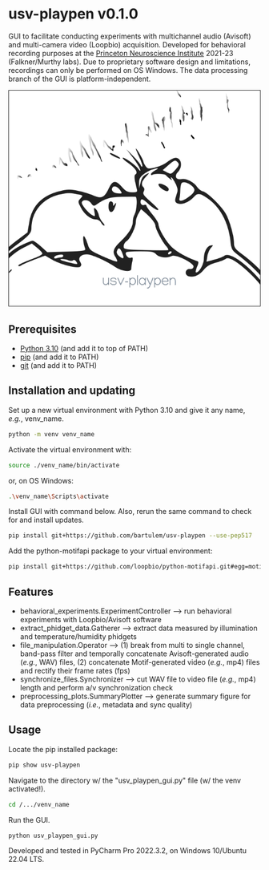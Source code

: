 # usv-playpen v0.1.0

GUI to facilitate conducting experiments with multichannel audio (Avisoft) and multi-camera video (Loopbio) acquisition. Developed for behavioral recording purposes at the [Princeton Neuroscience Institute](https://pni.princeton.edu/) 2021-23 (Falkner/Murthy labs). Due to proprietary software design and limitations, recordings can only be performed on OS Windows. The data processing branch of the GUI is platform-independent.

<p align="center">
  <img src="./img/usv_playpen_gui.png">
</p>

## Prerequisites

* [Python 3.10](https://www.python.org/downloads/) (and add it to top of PATH)
* [pip](https://pip.pypa.io/en/stable/) (and add it to PATH)
* [git](https://git-scm.com/download/)  (and add it to PATH)

## Installation and updating

Set up a new virtual environment with Python 3.10 and give it any name, _e.g._, venv_name.
```bash
python -m venv venv_name
```
Activate the virtual environment with:
```bash
source ./venv_name/bin/activate
```
or, on OS Windows:
```bash
.\venv_name\Scripts\activate
```
Install GUI with command below. Also, rerun the same command to check for and install updates.
```bash
pip install git+https://github.com/bartulem/usv-playpen --use-pep517
```

Add the python-motifapi package to your virtual environment:
```bash
pip install git+https://github.com/loopbio/python-motifapi.git#egg=motifapi --use-pep517
```

## Features

* behavioral_experiments.ExperimentController --> run behavioral experiments with Loopbio/Avisoft software
* extract_phidget_data.Gatherer --> extract data measured by illumination and temperature/humidity phidgets
* file_manipulation.Operator --> (1) break from multi to single channel, band-pass filter and temporally concatenate Avisoft-generated audio (_e.g._, WAV) files,
                                 (2) concatenate Motif-generated video (_e.g._, mp4) files and rectify their frame rates (fps)
* synchronize_files.Synchronizer --> cut WAV file to video file (_e.g._, mp4) length and perform a/v synchronization check
* preprocessing_plots.SummaryPlotter --> generate summary figure for data preprocessing (_i.e._, metadata and sync quality)

## Usage

Locate the pip installed package:
```bash
pip show usv-playpen
```
Navigate to the directory w/ the "usv_playpen_gui.py" file (w/ the venv activated!).
```bash
cd /.../venv_name
```

Run the GUI.
```bash
python usv_playpen_gui.py
```

Developed and tested in PyCharm Pro 2022.3.2, on Windows 10/Ubuntu 22.04 LTS.
